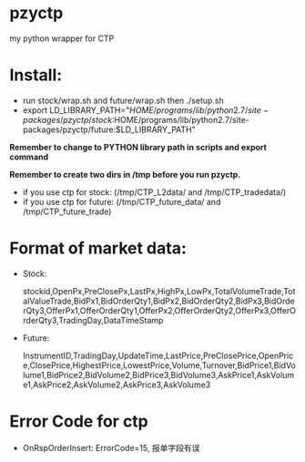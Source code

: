 pzyctp
======

my python wrapper for CTP

Install:
========
* run stock/wrap.sh and future/wrap.sh then ./setup.sh
* export LD_LIBRARY_PATH="$HOME/programs/lib/python2.7/site-packages/pzyctp/stock:$HOME/programs/lib/python2.7/site-packages/pzyctp/future:$LD_LIBRARY_PATH"

**Remember to change to PYTHON library path in scripts and export command**

**Remember to create two dirs in /tmp before you run pzyctp.**
* if you use ctp for stock: (/tmp/CTP_L2data/ and /tmp/CTP_tradedata/)
* if you use ctp for future: (/tmp/CTP_future_data/ and /tmp/CTP_future_trade)


Format of market data:
=============================
* Stock:  
	
	stockid,OpenPx,PreClosePx,LastPx,HighPx,LowPx,TotalVolumeTrade,TotalValueTrade,BidPx1,BidOrderQty1,BidPx2,BidOrderQty2,BidPx3,BidOrderQty3,OfferPx1,OfferOrderQty1,OfferPx2,OfferOrderQty2,OfferPx3,OfferOrderQty3,TradingDay,DataTimeStamp

* Future:

	InstrumentID,TradingDay,UpdateTime,LastPrice,PreClosePrice,OpenPrice,ClosePrice,HighestPrice,LowestPrice,Volume,Turnover,BidPrice1,BidVolume1,BidPrice2,BidVolume2,BidPrice3,BidVolume3,AskPrice1,AskVolume1,AskPrice2,AskVolume2,AskPrice3,AskVolume3

Error Code for ctp
==================
* OnRspOrderInsert: ErrorCode=15, 报单字段有误
